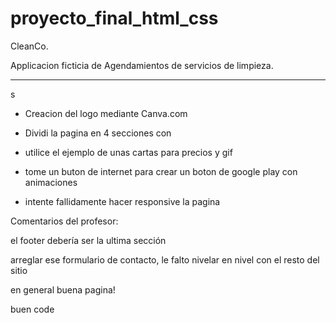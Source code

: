 # proyecto_final_html_css
CleanCo.

Applicacion ficticia de Agendamientos de servicios de limpieza.

------------------------------------------------------------------
s
- Creacion del logo mediante Canva.com

- Dividi la pagina en 4 secciones con 

- utilice el ejemplo de unas cartas para precios y gif

- tome un buton de internet para crear un boton de google play con animaciones

- intente fallidamente hacer responsive la pagina

Comentarios del profesor:


el footer debería ser la ultima sección

arreglar ese formulario de contacto, le falto nivelar en nivel con el resto del sitio

en general buena pagina!

buen code
